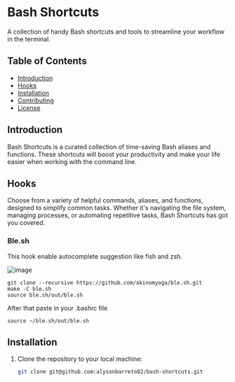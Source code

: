 <!-- Project Title -->
# Bash Shortcuts

<!-- Project Description -->
A collection of handy Bash shortcuts and tools to streamline your workflow in the terminal.

<!-- Table of Contents -->
## Table of Contents
- [Introduction](#introduction)
- [Hooks](#hooks)
- [Installation](#installation)
- [Contributing](#contributing)
- [License](#license)

<!-- Introduction -->
## Introduction

Bash Shortcuts is a curated collection of time-saving Bash aliases and functions. These shortcuts will boost your productivity and make your life easier when working with the command line.

<!-- Hooks -->
## Hooks

Choose from a variety of helpful commands, aliases, and functions, designed to simplify common tasks. Whether it's navigating the file system, managing processes, or automating repetitive tasks, Bash Shortcuts has got you covered.

### Ble.sh
This hook enable autocomplete suggestion like fish and zsh.

![image](https://i.stack.imgur.com/yyxPm.gif)


```shell
git clone --recursive https://github.com/akinomyoga/ble.sh.git
make -C ble.sh
source ble.sh/out/ble.sh
```

After that paste in your .bashrc file 
```shell
source ~/ble.sh/out/ble.sh
```

<!-- Installation -->
## Installation

1. Clone the repository to your local machine:
   ```bash
   git clone git@github.com:alysonbarreto02/bash-shortcuts.git
